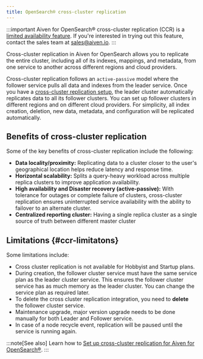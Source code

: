 ```yaml
---
title: OpenSearch® cross-cluster replication
---
```


:::important
Aiven for OpenSearch® cross-cluster replication (CCR) is a
[limited availability feature](/docs/platform/concepts/beta_services). If you're interested in trying out this feature, contact
the sales team at [sales@aiven.io](mailto:sales@aiven.io).
:::

Cross-cluster replication in Aiven for OpenSearch allows you to
replicate the entire cluster, including all of its indexes, mappings,
and metadata, from one service to another across different regions and
cloud providers.

Cross-cluster replication follows an `active-passive` model
where the follower service pulls all data and indexes from the leader
service. Once you have a
[cross-cluster replication setup](/docs/products/opensearch/howto/setup-cross-cluster-replication-opensearch), the leader cluster automatically replicates data to all its
follower clusters. You can set up follower clusters in different regions
and on different cloud providers. For simplicity, all index creation,
deletion, new data, metadata, and configuration will be replicated
automatically.

## Benefits of cross-cluster replication

Some of the key benefits of cross-cluster replication include the
following:

-   **Data locality/proximity:** Replicating data to a cluster closer to
    the user's geographical location helps reduce latency and response
    time.
-   **Horizontal scalability:** Splits a query-heavy workload across
    multiple replica clusters to improve application availability.
-   **High availability and Disaster recovery (active-passive):** With
    tolerance for outages or complete failure of clusters, cross-cluster
    replication ensures uninterrupted service availability with the
    ability to failover to an alternate cluster.
-   **Centralized reporting cluster:** Having a single replica cluster
    as a single source of truth between different master cluster

## Limitations {#ccr-limitatons}

Some limitations include:

-   Cross cluster replication is not available for Hobbyist and Startup
    plans.
-   During creation, the follower cluster service must have the same
    service plan as the leader cluster service. This ensures the
    follower cluster service has as much memory as the leader cluster.
    You can change the service plan as required later.
-   To delete the cross cluster replication integration, you need to
    **delete** the follower cluster service.
-   Maintenance upgrade, major version upgrade needs to be done manually
    for both Leader and Follower service.
-   In case of a node recycle event, replication will be paused until
    the service is running again.

:::note[See also]
Learn how to
[Set up cross-cluster replication for Aiven for OpenSearch®](/docs/products/opensearch/howto/setup-cross-cluster-replication-opensearch).
:::
